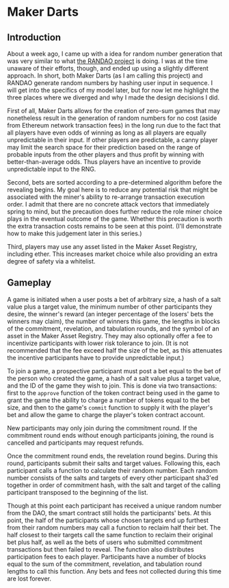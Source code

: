 # Maker Darts

## Introduction

About a week ago, I came up with a idea for random number generation that was
very similar to what [the RANDAO project](https://github.com/randao/randao) is
doing. I was at the time unaware of their efforts, though, and ended up using a
slightly different approach. In short, both Maker Darts (as I am calling this
project) and RANDAO generate random numbers by hashing user input in sequence. I
will get into the specifics of my model later, but for now let me highlight the
three places where we diverged and why I made the design decisions I did.

First of all, Maker Darts allows for the creation of zero-sum games that may
nonetheless result in the generation of random numbers for no cost (aside from
Ethereum network transaction fees) in the long run due to the fact that all
players have even odds of winning as long as all players are equally
unpredictable in their input. If other players are predictable, a canny player
may limit the search space for their prediction based on the range of probable
inputs from the other players and thus profit by winning with
better-than-average odds. Thus players have an incentive to provide
unpredictable input to the RNG.

Second, bets are sorted according to a pre-determined algorithm before the
revealing begins. My goal here is to reduce any potential risk that might be
associated with the miner's ability to re-arrange transaction execution order.
I admit that there are no concrete attack vectors that immediately spring to
mind, but the precaution does further reduce the role miner choice plays in the
eventual outcome of the game. Whether this precaution is worth the extra
transaction costs remains to be seen at this point. (I'll demonstrate how to
make this judgement later in this series.)

Third, players may use any asset listed in the Maker Asset Registry, including
ether. This increases market choice while also providing an extra degree of
safety via a whitelist.

## Gameplay

A game is initiated when a user posts a bet of arbitrary size, a hash of a salt
value plus a target value, the minimum number of other participants they desire,
the winner's reward (an integer percentage of the losers' bets the winners may
claim), the number of winners this game, the lengths in blocks of the
commitment, revelation, and tabulation rounds, and the symbol of an asset in the
Maker Asset Registry. They may also optionally offer a fee to incentivize
participants with lower risk tolerance to join. (It is not recommended that the
fee exceed half the size of the bet, as this attenuates the incentive
participants have to provide unpredictable input.)

To join a game, a prospective participant must post a bet equal to the bet of
the person who created the game, a hash of a salt value plus a target value, and
the ID of the game they wish to join. This is done via two transactions: first
to the `approve` function of the token contract being used in the game to grant
the game the ability to charge a number of tokens equal to the bet size, and
then to the game's `commit` function to supply it with the player's bet and
allow the game to charge the player's token contract account.

New participants may only join during the commitment round. If the commitment
round ends without enough participants joining, the round is cancelled and
participants may request refunds.

Once the commitment round ends, the revelation round begins. During this round,
participants submit their salts and target values. Following this, each
participant calls a function to calculate their random number. Each random
number consists of the salts and targets of every other participant sha3'ed
together in order of commitment hash, with the salt and target of the calling
participant transposed to the beginning of the list.

Though at this point each participant has received a unique random number from
the DAO, the smart contract still holds the participants' bets. At this point,
the half of the participants whose chosen targets end up furthest from their
random numbers may call a function to reclaim half their bet. The half closest
to their targets call the same function to reclaim their original bet plus half,
as well as the bets of users who submitted commitment transactions but then
failed to reveal. The function also distributes participation fees to each
player. Participants have a number of blocks equal to the sum of the commitment,
revelation, and tabulation round lengths to call this function. Any bets and
fees not collected during this time are lost forever.
